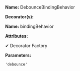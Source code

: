 **Name:** DebounceBindingBehavior

**Decorator(s):**

**Name:** bindingBehavior

**Attributes:**

✔ Decorator Factory

**Parameters:**

```
'debounce'
```


